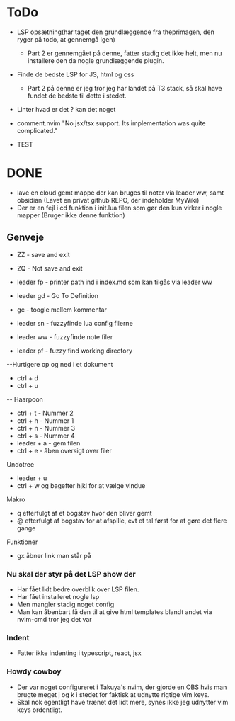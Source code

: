 # ToDo

- LSP opsætning(har taget den grundlæggende fra theprimagen, den ryger på todo, at gennemgå igen)
    - Part 2 er gennemgået på denne, fatter stadig det ikke helt, men nu installere den da nogle grundlæggende plugin.

- Finde de bedste LSP for JS, html og css
    - Part 2 på denne er jeg tror jeg har landet på T3 stack, så skal have fundet de bedste til dette i stedet.

- Linter hvad er det ? kan det noget

- comment.nvim  "No jsx/tsx support. Its implementation was quite complicated."

- TEST

# DONE
- lave en cloud gemt mappe der kan bruges til noter via leader ww, samt obsidian
(Lavet en privat github REPO, der indeholder MyWiki)
- Der er en fejl i <leader>cd funktion i init.lua filen som gør den kun virker i nogle mapper
(Bruger ikke denne funktion)


## Genveje

- ZZ - save and exit
- ZQ - Not save and exit

- leader fp - printer path ind i index.md som kan tilgås via leader ww

- leader gd - Go To Definition

- gc - toogle mellem kommentar

- leader sn - fuzzyfinde lua config filerne
- leader ww - fuzzyfinde note filer
- leader pf - fuzzy find working directory

--Hurtigere op og ned i et dokument
- ctrl + d
- ctrl + u

-- Haarpoon
- ctrl + t - Nummer 2
- ctrl + h - Nummer 1
- ctrl + n - Nummer 3
- ctrl + s - Nummer 4
- leader + a - gem filen
- ctrl + e - åben oversigt over filer

Undotree
- leader + u
- ctrl + w og bagefter hjkl for at vælge vindue

Makro
- q efterfulgt af et bogstav hvor den bliver gemt
- @ efterfulgt af bogstav for at afspille, evt et tal først for at gøre det flere gange

Funktioner
- gx åbner link man står på

### Nu skal der styr på det LSP show der

- Har fået lidt bedre overblik over LSP filen.
- Har fået installeret nogle lsp
- Men mangler stadig noget config
- Man kan åbenbart få den til at give html templates blandt andet via nvim-cmd tror jeg det var

### Indent

- Fatter ikke indenting i typescript, react, jsx


### Howdy cowboy

- Der var noget configureret i Takuya's nvim, der gjorde en OBS hvis man brugte meget j og k i stedet for faktisk at udnytte rigtige vim keys.
- Skal nok egentligt have trænet det lidt mere, synes ikke jeg udnytter vim keys ordentligt.
